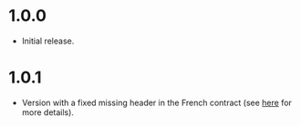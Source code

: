 # 1.0.0

- Initial release.

# 1.0.1

- Version with a fixed missing header in the French contract (see [here](https://github.com/GRAAL-Research/risc/commit/45ec1690ea3675a554643371c1aa2b3bb4498a3a#diff-f458be5285133e1ea77636b2fbc1ede5fc39ec06f889de34718cd092c27f9d1fR984) for more details).